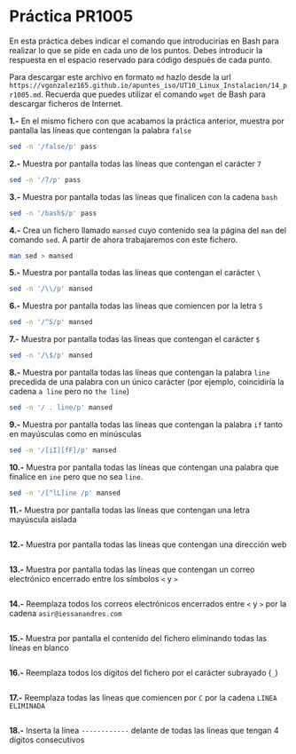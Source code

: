 # Práctica PR1005

En esta práctica debes indicar el comando que introducirías en Bash para realizar lo que se pide en cada uno de los puntos. Debes introducir la respuesta en el espacio reservado para código después de cada punto.

Para descargar este archivo en formato `md` hazlo desde la url `https://vgonzalez165.github.io/apuntes_iso/UT10_Linux_Instalacion/14_pr1005.md`. Recuerda que puedes utilizar el comando `wget` de Bash para descargar ficheros de Internet.

**1.-** En el mismo fichero con que acabamos la práctica anterior, muestra por pantalla las líneas que contengan la palabra `false`
```bash
sed -n '/false/p' pass
```

**2.-** Muestra por pantalla todas las líneas que contengan el carácter `7`
```bash
sed -n '/7/p' pass
```

**3.-** Muestra por pantalla todas las líneas que finalicen con la cadena `bash`
```bash
sed -n '/bash$/p' pass
```

**4.-** Crea un fichero llamado `mansed` cuyo contenido sea la página del `man` del comando `sed`. A partir de ahora trabajaremos con este fichero.
```bash
man sed > mansed
```

**5.-** Muestra por pantalla todas las líneas que contengan el carácter `\`
```bash
sed -n '/\\/p' mansed
```

**6.-** Muestra por pantalla todas las líneas que comiencen por la letra `S`
```bash
sed -n '/^S/p' mansed
```

**7.-** Muestra por pantalla todas las líneas que contengan el carácter `$`
```bash
sed -n '/\$/p' mansed
```

**8.-** Muestra por pantalla todas las líneas que contengan la palabra `line` precedida de una palabra con un único carácter (por ejemplo, coincidiría la cadena `a line` pero no `the line`)
```bash
sed -n '/ . line/p' mansed
```

**9.-** Muestra por pantalla todas las líneas que contengan la palabra `if` tanto en mayúsculas como en minúsculas
```bash
sed -n '/[iI][fF]/p' mansed
```

**10.-** Muestra por pantalla todas las líneas que contengan una palabra que finalice en `ine` pero que no sea `line`.
```bash
sed -n '/[^lL]ine /p' mansed
```

**11.-** Muestra por pantalla todas las líneas que contengan una letra mayúscula aislada
```bash

```

**12.-** Muestra por pantalla todas las líneas que contengan una dirección web
```bash

```

**13.-** Muestra por pantalla todas las líneas que contengan un correo electrónico encerrado entre los símbolos `<` y `>`
```bash

```

**14.-** Reemplaza todos los correos electrónicos encerrados entre `<` y `>` por la cadena `asir@iessanandres.com`
```bash

```

**15.-** Muestra por pantalla el contenido del fichero eliminando todas las líneas en blanco 
```bash

```

**16.-** Reemplaza todos los dígitos del fichero por el carácter subrayado (`_`)
```bash

```

**17.-** Reemplaza todas las líneas que comiencen por `C` por la cadena `LINEA ELIMINADA`
```bash

```

**18.-** Inserta la línea `------------` delante de todas las líneas que tengan 4 dígitos consecutivos
```bash

```
